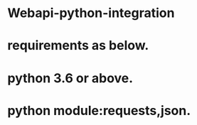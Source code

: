 # Webapi-python-integration
# requirements as below.
# python 3.6 or above.
# python module:requests,json. 
